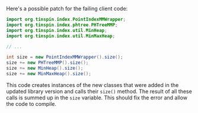 Here's a possible patch for the failing client code:
```java
import org.tinspin.index.PointIndexMMWrapper;
import org.tinspin.index.phtree.PHTreeMMP;
import org.tinspin.index.util.MinHeap;
import org.tinspin.index.util.MinMaxHeap;

// ...

int size = new PointIndexMMWrapper().size();
size += new PHTreeMMP().size();
size += new MinHeap().size();
size += new MinMaxHeap().size();
```
This code creates instances of the new classes that were added in the updated library version and calls their `size()` method. The result of all these calls is summed up in the `size` variable. This should fix the error and allow the code to compile.